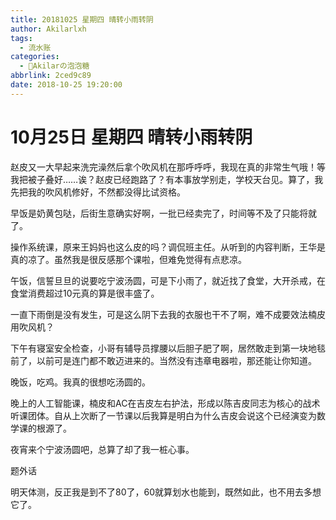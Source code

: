 ```yaml
---
title: 20181025 星期四 晴转小雨转阴
author: Akilarlxh
tags:
  - 流水账
categories:
  - 🍬Akilarの泡泡糖
abbrlink: 2ced9c89
date: 2018-10-25 19:20:00
---
```

# 10月25日 星期四 晴转小雨转阴

赵皮又一大早起来洗完澡然后拿个吹风机在那呼呼呼，我现在真的非常生气哦！等我把被子叠好……诶？赵皮已经跑路了？有本事放学别走，学校天台见。算了，我先把我的吹风机修好，不然都没得比试资格。

早饭是奶黄包哒，后街生意确实好啊，一批已经卖完了，时间等不及了只能将就了。

操作系统课，原来王妈妈也这么皮的吗？调侃班主任。从听到的内容判断，王华是真的凉了。虽然我是很反感那个课啦，但难免觉得有点悲凉。

午饭，信誓旦旦的说要吃宁波汤圆，可是下小雨了，就近找了食堂，大开杀戒，在食堂消费超过10元真的算是很丰盛了。

一直下雨倒是没有发生，可是这么阴下去我的衣服也干不了啊，难不成要效法楠皮用吹风机？

下午有寝室安全检查，小哥有辅导员撑腰以后胆子肥了啊，居然敢走到第一块地毯前了，以前可是连门都不敢迈进来的。当然没有违章电器啦，那还能让你知道。

晚饭，吃鸡。我真的很想吃汤圆的。

晚上的人工智能课，楠皮和AC在吉皮左右护法，形成以陈吉皮同志为核心的战术听课团体。自从上次断了一节课以后我算是明白为什么吉皮会说这个已经演变为数学课的根源了。

夜宵来个宁波汤圆吧，总算了却了我一桩心事。

题外话

明天体测，反正我是到不了80了，60就算划水也能到，既然如此，也不用去多想它了。